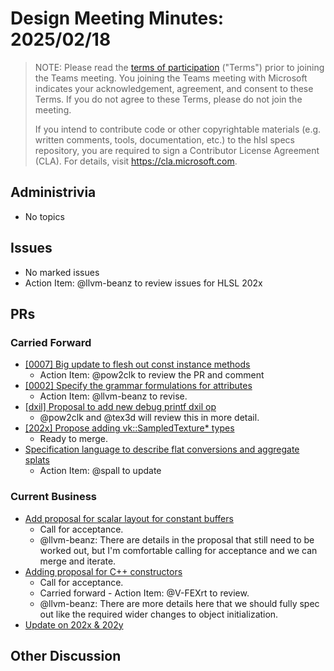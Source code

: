 # Design Meeting Minutes: 2025/02/18

> NOTE: Please read the [terms of participation](DesignMeetingTerms.txt)
> ("Terms") prior to joining the Teams meeting.  You joining the Teams meeting
> with Microsoft indicates your acknowledgement, agreement, and consent to these
> Terms.  If you do not agree to these Terms, please do not join the meeting.
>
> If you intend to contribute code or other copyrightable materials (e.g.
> written comments, tools, documentation, etc.)  to the hlsl specs repository,
> you are required to sign a Contributor License Agreement (CLA).  For details,
> visit https://cla.microsoft.com.

## Administrivia
* No topics

## Issues
* No marked issues
* Action Item: @llvm-beanz to review issues for HLSL 202x

## PRs

### Carried Forward
* [[0007] Big update to flesh out const instance methods](https://github.com/microsoft/hlsl-specs/pull/34)
  * Action Item: @pow2clk to review the PR and comment
* [[0002] Specify the grammar formulations for attributes](https://github.com/microsoft/hlsl-specs/pull/65)
  * Action Item: @llvm-beanz to revise.
* [[dxil] Proposal to add new debug printf dxil op](https://github.com/microsoft/hlsl-specs/pull/324)
  * @pow2clk and @tex3d will review this in more detail.
* [[202x] Propose adding vk::SampledTexture* types](https://github.com/microsoft/hlsl-specs/pull/343)
  * Ready to merge.
* [Specification language to describe flat conversions and aggregate splats](https://github.com/microsoft/hlsl-specs/pull/358)
  * Action Item: @spall to update

### Current Business

* [Add proposal for scalar layout for constant buffers](https://github.com/microsoft/hlsl-specs/pull/317)
  * Call for acceptance.
  * @llvm-beanz: There are details in the proposal that still need to be worked
    out, but I'm comfortable calling for acceptance and we can merge and iterate.
* [Adding proposal for C++ constructors](https://github.com/microsoft/hlsl-specs/pull/325)
  * Call for acceptance.
  * Carried forward - Action Item: @V-FEXrt to review.
  * @llvm-beanz: There are more details here that we should fully spec out like
    the required wider changes to object initialization.
* [Update on 202x & 202y](https://github.com/microsoft/hlsl-specs/pull/391)

## Other Discussion
